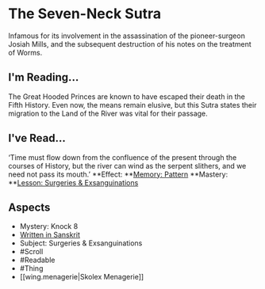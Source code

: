 # The Seven-Neck Sutra
Infamous for its involvement in the assassination of the pioneer-surgeon Josiah Mills, and the subsequent destruction of his notes on the treatment of Worms.
## I'm Reading...
The Great Hooded Princes are known to have escaped their death in the Fifth History. Even now, the means remain elusive, but this Sutra states their migration to the Land of the River was vital for their passage.
## I've Read...
‘Time must flow down from the confluence of the present through the courses of History, but the river can wind as the serpent slithers, and we need not pass its mouth.’
**Effect: **[Memory: Pattern](https://uadaf.theevilroot.xyz/rowenarium/element/mem.pattern)
**Mastery: **[Lesson: Surgeries & Exsanguinations](https://uadaf.theevilroot.xyz/rowenarium/element/x.surgeries.exsanguinations)
## Aspects
- Mystery: Knock 8
- [Written in Sanskrit](https://uadaf.theevilroot.xyz/rowenarium/element/w.sanskrit)
- Subject: Surgeries & Exsanguinations
- #Scroll
- #Readable
- #Thing
- [[wing.menagerie|Skolex Menagerie]]